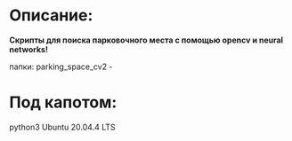 # Описание:
**Скрипты для поиска парковочного места c помощью opencv и neural networks!**

  папки:
        parking_space_cv2 - 
# Под капотом:
python3
Ubuntu 20.04.4 LTS
